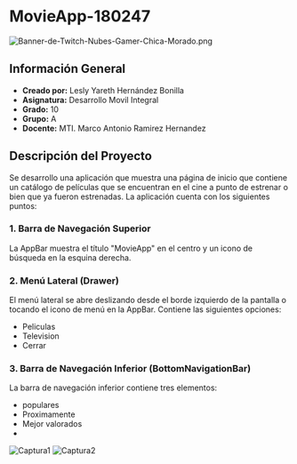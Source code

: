 # MovieApp-180247
![Banner-de-Twitch-Nubes-Gamer-Chica-Morado.png](https://i.postimg.cc/15q3LFXF/Banner-de-Twitch-Nubes-Gamer-Chica-Morado.png)
## Información General

- **Creado por:** Lesly Yareth Hernández Bonilla 
- **Asignatura:** Desarrollo Movil Integral
- **Grado:** 10
- **Grupo:** A
- **Docente:** MTI. Marco Antonio Ramirez Hernandez

## Descripción del Proyecto

Se desarrollo una aplicación que muestra una página de inicio que contiene un catálogo de películas que se encuentran en el cine a punto de estrenar o bien que ya fueron estrenadas.  La aplicación cuenta con los siguientes puntos:

### 1. Barra de Navegación Superior

La AppBar muestra el título "MovieApp" en el centro y un icono de búsqueda en la esquina derecha. 

### 2. Menú Lateral (Drawer)

El menú lateral se abre deslizando desde el borde izquierdo de la pantalla o tocando el icono de menú en la AppBar. Contiene las siguientes opciones:

- Peliculas
- Television
- Cerrar

### 3. Barra de Navegación Inferior (BottomNavigationBar)

La barra de navegación inferior contiene tres elementos:

- populares
- Proximamente
- Mejor valorados
- 
![Captura1](https://github.com/Lesly-hub/DMI_Practica08_180247/assets/74167109/1c4ab510-a90b-4677-aec0-5bb84ebe3082)
![Captura2](https://github.com/Lesly-hub/DMI_Practica08_180247/assets/74167109/3e8efcbf-90f4-48ee-8ade-90d1ff81b894)




